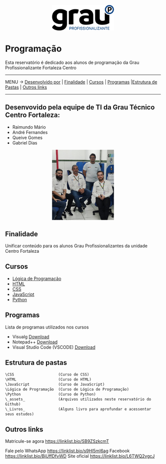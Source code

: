 <div align="center">
<img src="_assets_/logo.svg" alt="Texto Alternativo" width="200px">
</div>

# Programação

Esta reservatório é dedicado aos alunos de programação da Grau Profissionalizante Fortaleza Centro

-----
MENU -> [Desenvolvido por](#desenvolvido-por) | [Finalidade](#finalidade) | [Cursos](#cursos) | [Programas](#programas) |[Estrutura de Pastas](#estrutura-de-pastas) | [Outros links](#links)

-----

<a name="desenvolvido-por"></a>
## Desenvovido pela equipe de TI da Grau Técnico Centro Fortaleza:

- Raimundo Mário
- André Fernandes
- Queive Gomes
- Gabriel Dias
<div align="center">
<img src="_assets_/equipe_ti.png" alt="Texto Alternativo" width="200px">
</div>

<a name="finalidade"></a>
## Finalidade
Unificar conteúdo para os alunos Grau Profissionalizantes da unidade Centro Fortaleza

<a name="cursos"></a>
## Cursos
- [Lógica de Programação](/Lógica%20de%20Programação/)
- [HTML](/HTML/)
- [CSS](/CSS/)
- [JavaScript](/JavaScript/)
- [Python](/Python/)

<a name="programas"></a>
## Programas
Lista de programas utilizados nos cursos
- Visualg [Download](./_assets_/visualg3.0.7.rar)
- Notepad++ [Download](https://notepad-plus-plus.org/downloads)
- Visual Studio Code (VSCODE) [Download](https://code.visualstudio.com/download)

<a name="estrutura-de-pastas"></a>
## Estrutura de pastas

```
\CSS                    (Curso de CSS)
\HTML                   (Curso de HTML)
\JavaScript             (Curso de JavaScript)
\Lógica de Programação  (Curso de Lógica de Programação)
\Python                 (Curso de Python)
\_assets_               (Arquivos utilizados neste reservatório do Github)
\_Livros_               (Alguns livro para aprofundar e acessentar seus estudos)
```

<a name="links"></a>
## Outros links

Matricule-se agora https://linklist.bio/SB9ZSzkcmT

Fale pelo WhatsApp https://linklist.bio/s9Hl5mI6ag
Facebook https://linklist.bio/BjUffDfvWD
Site oficial https://linklist.bio/L6TWQ2vgcJ